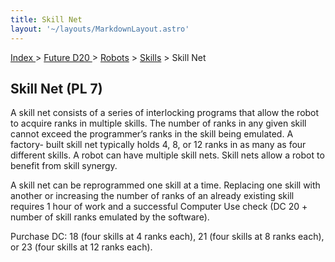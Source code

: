 ```yaml
---
title: Skill Net
layout: '~/layouts/MarkdownLayout.astro'
---
```


[ Index ](/) > [ Future D20 ](/future.d20.srd) > [Robots](/future.d20.srd/robots) > [Skills](/future.d20.srd/robots/skills) > Skill Net

## Skill Net (PL 7)

A skill net consists of a series of interlocking programs that allow the robot
to acquire ranks in multiple skills. The number of ranks in any given skill
cannot exceed the programmer’s ranks in the skill being emulated. A factory-
built skill net typically holds 4, 8, or 12 ranks in as many as four different
skills. A robot can have multiple skill nets. Skill nets allow a robot to
benefit from skill synergy.

A skill net can be reprogrammed one skill at a time. Replacing one skill with
another or increasing the number of ranks of an already existing skill
requires 1 hour of work and a successful Computer Use check (DC 20 + number of
skill ranks emulated by the software).

Purchase DC: 18 (four skills at 4 ranks each), 21 (four skills at 8 ranks
each), or 23 (four skills at 12 ranks each).

